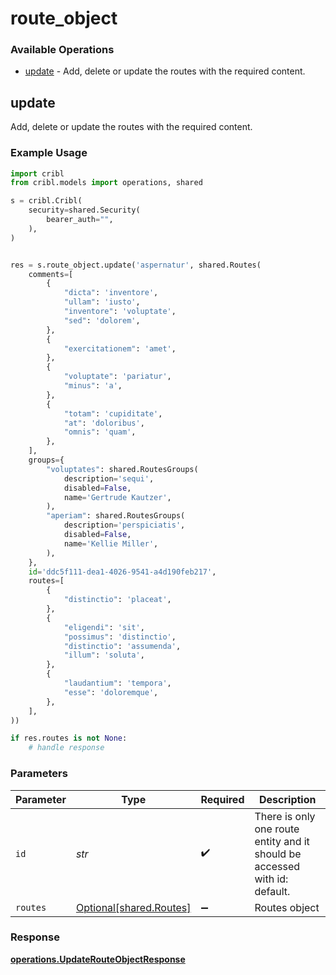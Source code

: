# route_object

### Available Operations

* [update](#update) - Add, delete or update the routes with the required content.

## update

Add, delete or update the routes with the required content.

### Example Usage

```python
import cribl
from cribl.models import operations, shared

s = cribl.Cribl(
    security=shared.Security(
        bearer_auth="",
    ),
)


res = s.route_object.update('aspernatur', shared.Routes(
    comments=[
        {
            "dicta": 'inventore',
            "ullam": 'iusto',
            "inventore": 'voluptate',
            "sed": 'dolorem',
        },
        {
            "exercitationem": 'amet',
        },
        {
            "voluptate": 'pariatur',
            "minus": 'a',
        },
        {
            "totam": 'cupiditate',
            "at": 'doloribus',
            "omnis": 'quam',
        },
    ],
    groups={
        "voluptates": shared.RoutesGroups(
            description='sequi',
            disabled=False,
            name='Gertrude Kautzer',
        ),
        "aperiam": shared.RoutesGroups(
            description='perspiciatis',
            disabled=False,
            name='Kellie Miller',
        ),
    },
    id='ddc5f111-dea1-4026-9541-a4d190feb217',
    routes=[
        {
            "distinctio": 'placeat',
        },
        {
            "eligendi": 'sit',
            "possimus": 'distinctio',
            "distinctio": 'assumenda',
            "illum": 'soluta',
        },
        {
            "laudantium": 'tempora',
            "esse": 'doloremque',
        },
    ],
))

if res.routes is not None:
    # handle response
```

### Parameters

| Parameter                                                                  | Type                                                                       | Required                                                                   | Description                                                                |
| -------------------------------------------------------------------------- | -------------------------------------------------------------------------- | -------------------------------------------------------------------------- | -------------------------------------------------------------------------- |
| `id`                                                                       | *str*                                                                      | :heavy_check_mark:                                                         | There is only one route entity and it should be accessed with id: default. |
| `routes`                                                                   | [Optional[shared.Routes]](../../models/shared/routes.md)                   | :heavy_minus_sign:                                                         | Routes object                                                              |


### Response

**[operations.UpdateRouteObjectResponse](../../models/operations/updaterouteobjectresponse.md)**

